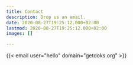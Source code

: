 ```yaml
---
title: Contact
description: Drop us an email.
date: 2020-08-27T19:25:12.000+02:00
lastmod: 2020-08-27T19:25:12.000+02:00
images: []

---
```

{{< email user="hello" domain="getdoks.org" >}}